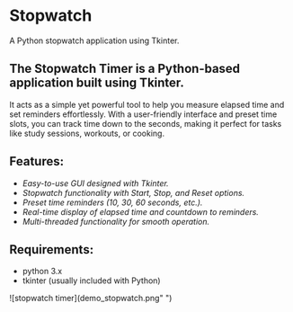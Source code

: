 # Stopwatch
A Python stopwatch application using Tkinter.
## The Stopwatch Timer is a Python-based application built using Tkinter. 
It acts as a simple yet powerful tool to help you measure elapsed time and set reminders effortlessly. With a user-friendly interface and preset time slots, you can track time down to the seconds, making it perfect for tasks like study sessions, workouts, or cooking.

## Features:
- *Easy-to-use GUI designed with Tkinter.*
- *Stopwatch functionality with Start, Stop, and Reset options.*
- *Preset time reminders (10, 30, 60 seconds, etc.).*
- *Real-time display of elapsed time and countdown to reminders.*
- *Multi-threaded functionality for smooth operation.*

## Requirements:
- python 3.x
- tkinter (usually included with Python) 

![stopwatch timer](demo_stopwatch.png" ")
